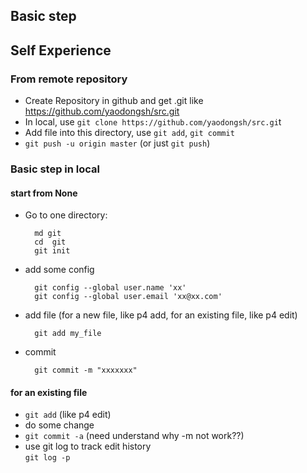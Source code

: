 ## Basic step
## Self Experience
### From remote repository
* Create Repository in github and get .git like https://github.com/yaodongsh/src.git
* In local, use `git clone https://github.com/yaodongsh/src.gi`t
* Add file into this directory, use `git add`, `git commit`
* `git push -u origin master` (or just `git push`)
### Basic step in local
#### start from None
* Go to one directory:

	    md git
	    cd  git
	    git init

* add some config  

	    git config --global user.name 'xx'
	    git config --global user.email 'xx@xx.com'

* add file (for a new file, like p4 add, for an existing file, like p4 edit)  
    	
 		git add my_file

* commit
  
	    git commit -m "xxxxxxx"

#### for an existing file
* `git add` (like p4 edit)
* do some change
* `git commit -a`  (need understand why -m not work??)
* use git log to track edit history  
`git log -p`

